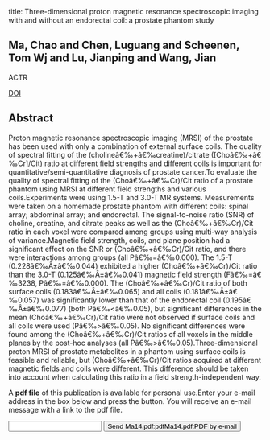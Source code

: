 title: Three-dimensional proton magnetic resonance spectroscopic imaging with and without an endorectal coil: a prostate phantom study

## Ma, Chao and Chen, Luguang and Scheenen, Tom Wj and Lu, Jianping and Wang, Jian
ACTR

<a href="https://doi.org/10.1177/0284185114556704">DOI</a>

## Abstract
Proton magnetic resonance spectroscopic imaging (MRSI) of the prostate has been used with only a combination of external surface coils. The quality of spectral fitting of the (cholineâ€‰+â€‰creatine)/citrate ([Choâ€‰+â€‰Cr]/Cit) ratio at different field strengths and different coils is important for quantitative/semi-quantitative diagnosis of prostate cancer.To evaluate the quality of spectral fitting of the (Choâ€‰+â€‰Cr)/Cit ratio of a prostate phantom using MRSI at different field strengths and various coils.Experiments were using 1.5-T and 3.0-T MR systems. Measurements were taken on a homemade prostate phantom with different coils: spinal array; abdominal array; and endorectal. The signal-to-noise ratio (SNR) of choline, creatine, and citrate peaks as well as the (Choâ€‰+â€‰Cr)/Cit ratio in each voxel were compared among groups using multi-way analysis of variance.Magnetic field strength, coils, and plane position had a significant effect on the SNR or (Choâ€‰+â€‰Cr)/Cit ratio, and there were interactions among groups (all Pâ€‰=â€‰0.000). The 1.5-T (0.228â€‰Â±â€‰0.044) exhibited a higher (Choâ€‰+â€‰Cr)/Cit ratio than the 3.0-T (0.125â€‰Â±â€‰0.041) magnetic field strength (Fâ€‰=â€‰3238, Pâ€‰=â€‰0.000). The (Choâ€‰+â€‰Cr)/Cit ratio of both surface coils (0.183â€‰Â±â€‰0.065) and all coils (0.181â€‰Â±â€‰0.057) was significantly lower than that of the endorectal coil (0.195â€‰Â±â€‰0.077) (both Pâ€‰<â€‰0.05), but significant differences in the mean (Choâ€‰+â€‰Cr)/Cit ratio were not observed if surface coils and all coils were used (Pâ€‰>â€‰0.05). No significant differences were found among the (Choâ€‰+â€‰Cr)/Cit ratios of all voxels in the middle planes by the post-hoc analyses (all Pâ€‰>â€‰0.05).Three-dimensional proton MRSI of prostate metabolites in a phantom using surface coils is feasible and reliable, but (Choâ€‰+â€‰Cr)/Cit ratios acquired at different magnetic fields and coils were different. This difference should be taken into account when calculating this ratio in a field strength-independent way.

A <b>pdf file</b> of this publication is available for personal use.Enter your e-mail address in the box below and press the button. You will receive an e-mail message with a link to the pdf file.
<form action="sender.php">  <input type="text" name="email">  <input type="submit" value="Send Ma14.pdf:pdfMa14.pdf:PDF by e-mail"></form>